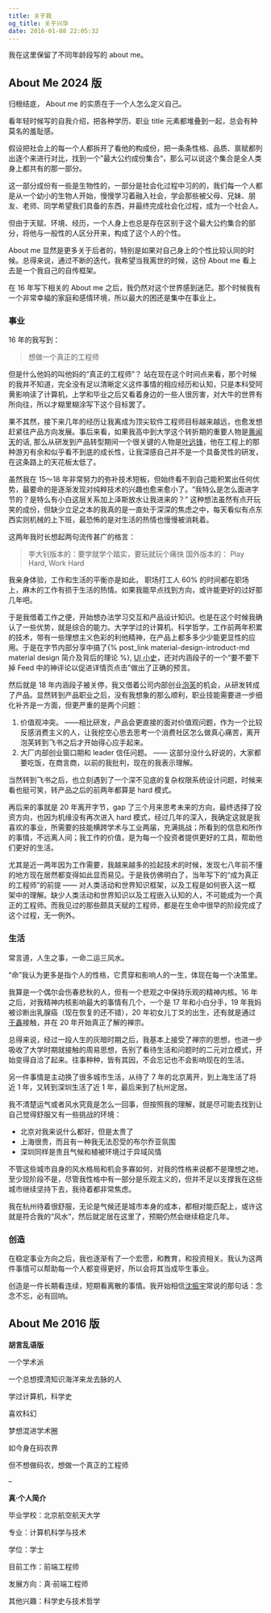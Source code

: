 ```yaml
---
title: 关于我
og_title: 关于兴华
date: 2016-01-08 22:05:32
---
```


我在这里保留了不同年龄段写的 about me。 

## About Me 2024 版
归根结底， About me 的实质在于一个人怎么定义自己。

看年轻时候写的自我介绍，把各种学历、职业 title 元素都堆叠到一起，总会有种莫名的羞耻感。

假设把社会上的每一个人都拆开了看他的构成份，把一条条性格、品质、禀赋都列出逐个来进行对比，找到一个”最大公约成份集合“，那么可以说这个集合是全人类身上都共有的那一部分。

这一部分成份有一些是生物性的，一部分是社会化过程中习的的，我们每一个人都是从一个幼小的生物人开始，慢慢学习着融入社会，学会那些被父母、兄妹、朋友、老师、同学希望我们具备的东西，并最终完成社会化过程，成为一个社会人。

但由于天赋、环境、经历，一个人身上也总是存在区别于这个最大公约集合的部分，将他与一般性的人区分开来，构成了这个人的个性。

About me 显然是更多关于后者的，特别是如果对自己身上的个性比较认同的时候。总得来说，通过不断的迭代，我希望当我离世的时候，这份 About me 看上去是一个我自己的自传框架。

在 16 年写下相关的 About me 之后，我仍然对这个世界感到迷茫。那个时候我有一个非常幸福的家庭和感情环境，所以最大的困还是集中在事业上。


### 事业
16 年的我写到：

> 想做一个真正的工程师

但是什么他妈的叫他妈的“真正的工程师”？ 站在现在这个时间点来看，那个时候的我并不知道，完全没有足以清晰定义这件事情的相应经历和认知，只是本科受阿黄影响读了计算机，上学和毕业之后又看着身边的一些人很厉害，对大牛的世界有所向往，所以才糊里糊涂写下这个目标罢了。

果不其然，接下来几年的经历让我离成为顶尖软件工程师目标越来越远，也愈发想赶紧往产品方向发展。事后来看，如果我高中到大学这个转折期的重要人物是[黄闻天](http://finaltheory.me/)的话, 那么从研发到产品转型期间一个很关键的人物是[叶远锋](https://www.zhihu.com/people/yeyuanfeng)，他在工程上的那种游刃有余和似乎看不到底的成长性，让我深感自己并不是一个具备灵性的研发，在这条路上的天花板太低了。

虽然我在 15～18 年非常努力的弥补技术短板，但始终看不到自己能积累出任何优势，最要命的是逐渐发现对纯粹技术的兴趣也愈来愈小了。“我特么是怎么面进字节的？是特么有小白这层关系加上泽斯放水让我进来的？” 这种想法虽然有点开玩笑的成份，但缺少立足之本的我真的是一直处于深深的焦虑之中，每天看似有点东西实则机械的上下班，最恐怖的是对生活的热情也慢慢被消耗着。

这两年我时长想起两句流传甚广的格言：
> 李大钊版本的：要学就学个踏实，要玩就玩个痛快
> 国外版本的： Play Hard, Work Hard 

我亲身体验，工作和生活的平衡亦是如此， 职场打工人 60% 的时间都在职场上，麻木的工作有损于生活的热情。如果我能早点找到方向，或许能更好的过好那几年吧。


于是我借着工作之便，开始想办法学习交互和产品设计知识。也是在这个时候我确认了一些优势，就是综合的能力。大学学过的计算机、科学哲学，工作前两年积累的技术，带有一些理想主义色彩的利他精神，在产品上都多多少少能更显性的应用。于是在字节内部分享中搞了{% post_link material-design-introduct-md material design 简介及背后的理论 %},  [UI 小史](https://zhuanlan.zhihu.com/p/25494266)，还对内涵段子的一个“要不要下掉 Feed 中的神评论以促进详情页点击”做出了正确的预言。

然后就是 18 年内涵段子被关停，我又借着公司内部创业[泡芙]()的机会，从研发转成了产品。显然转到产品职业之后，没有我想象的那么顺利，职业技能需要进一步细化补齐是一方面，但更严重的是两个问题：

1. 价值观冲突。 ——相比研发，产品会更直接的面对价值观问题，作为一个比较反感消费主义的人，让我挖空心思去思考一个消费社区怎么做真心痛苦，离开泡芙转到飞书之后才开始得心应手起来。
2. 大厂内部创业窗口期和 leader 信任问题。 —— 这部分没什么好说的，大家都要吃饭，在商言商，以前的我批判，现在的我表示理解。

当然转到飞书之后，也立刻遇到了一个深不见底的复杂权限系统设计问题，时候来看也挺可笑，转产品之后的前两年都算是 hard  模式。

再后来的事就是 20 年离开字节，gap 了三个月来思考未来的方向，最终选择了投资方向，也因为机缘没有再次进入 hard 模式，经过几年的深入，我确定这就是我喜欢的事业，所需要的技能横跨学术与工业两届，充满挑战；所看到的信息和所作的事情，不远离人间；我工作的价值，是为每一个投资者提供更好的工具，帮助他们更好的生活。

尤其是近一两年因为工作需要，我越来越多的捡起技术的时候，发现七八年前不懂的地方现在居然都变得如此显而易见。于是我仿佛明白了，当年写下的“成为真正的工程师”的前提 —— 对人类活动和世界知识框架，以及工程是如何嵌入这一框架中的理解。缺少人类活动和世界知识以及工程嵌入认知的人，不可能成为一个真正的工程师。而我见过的那些颇具天赋的工程师，都是在生命中很早的阶段完成了这个过程，无一例外。


### 生活
常言道，人生之事，一命二运三风水。

“命”我认为更多是指个人的性格，它贯穿和影响人的一生，体现在每一个决策里。

我算是一个偶尔会伤春悲秋的人，但有一个悲观之中保持乐观的精神内核。16 年之后，对我精神内核影响最大的事情有几个，一个是 17 年和小白分手，19 年我妈被诊断出乳腺癌（现在恢复的还不错），20 年初女儿丁爻的出生，还有就是通过[于鑫]()接触，并在 20 年开始真正了解的禅宗。

总得来说，经过一段人生的灰暗时期之后，我基本上接受了禅宗的思想，也进一步吸收了大学时期就接触的周易思想，告别了看待生活和问题时的二元对立模式，开始变得自洽了起来。往事种种，皆有其因，不会忘记也不会影响现在的生活。

另一件事情是主动换了很多城市生活，从待了 7 年的北京离开，到上海生活了将近 1 年，又转到深圳生活了近 1 年，最后来到了杭州定居。

我不清楚运气或者风水究竟是怎么一回事，但按照我的理解，就是尽可能去找到让自己觉得舒服又有一些挑战的环境：
* 北京对我来说什么都好，但是太贵了
* 上海很贵，而且有一种我无法忍受的布尔乔亚氛围
* 深圳同样是贵且气候和植被环境过于异域风情

不管这些城市自身的风水格局和机会多寡如何，对我的性格来说都不是理想之地，至少现阶段不是，尽管我性格中有一部分是乐观主义的，但并不足以支撑我在这些城市继续坚持下去，我待着都非常焦虑。

我在杭州待着很舒服，无论是气候还是城市本身的成本，都相对能匹配上，或许这就是符合我的“风水”，然后就定居在这里了，预期仍然会继续稳定几年。


### 创造
在稳定事业方向之后，我也逐渐有了一个宏愿，和教育，和投资相关。我认为这两件事情可以帮助每一个人都变得更好，所以会将其当成毕生事业。

创造是一件长期看连续，短期看离散的事情。我开始相信[沈振宇](https://www.zhihu.com/people/shen2)常说的那句话：念念不忘，必有回响。





## About Me 2016 版
**胡言乱语版**

一个学术派

一个总想摸清知识海洋来龙去脉的人

学过计算机，科学史

喜欢科幻

梦想混进学术圈

如今身在码农界

但不想做码农，想做一个真正的工程师

–

**真·个人简介**

毕业学校：北京航空航天大学

专业：计算机科学与技术

学位：学士

目前工作：前端工程师

发展方向：真·前端工程师

其他兴趣：科学史与技术哲学

